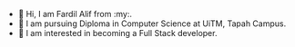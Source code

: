 - 👋 Hi, I am Fardil Alif from :my:.
- :walking: I am pursuing Diploma in Computer Science at UiTM, Tapah Campus.
- 👀 I am interested in becoming a Full Stack developer.  
